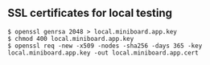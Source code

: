 ## SSL certificates for local testing

```
$ openssl genrsa 2048 > local.miniboard.app.key
$ chmod 400 local.miniboard.app.key
$ openssl req -new -x509 -nodes -sha256 -days 365 -key local.miniboard.app.key -out local.miniboard.app.cert
```
